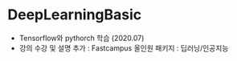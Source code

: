 # DeepLearningBasic

* Tensorflow와 pythorch 학습 (2020.07)
* 강의 수강 및 설명 추가 : Fastcampus 올인원 패키지 : 딥러닝/인공지능
